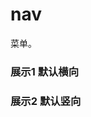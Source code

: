 # nav

菜单。


### 展示1 默认横向

<ClientOnly>
  <nav-demo/>
</ClientOnly>

### 展示2 默认竖向

<ClientOnly>
  <nav-demo1/>
</ClientOnly>





